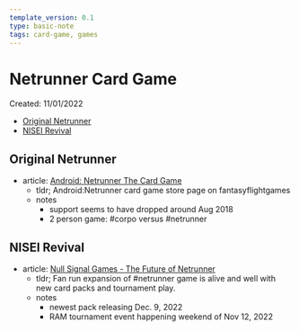 ```yaml
---
template_version: 0.1
type: basic-note
tags: card-game, games
---
```

# Netrunner Card Game

Created: 11/01/2022

- [Original Netrunner](#original-netrunner)
- [NISEI Revival](#nisei-revival)

## Original Netrunner

- article: [Android: Netrunner The Card Game](https://www.fantasyflightgames.com/en/products/android-netrunner-the-card-game/)
  - tldr; Android:Netrunner card game store page on fantasyflightgames
  - notes
    - support seems to have dropped around Aug 2018
    - 2 person game: #corpo versus #netrunner

## NISEI Revival

- article: [Null Signal Games - The Future of Netrunner](https://nullsignal.games/)
  - tldr; Fan run expansion of #netrunner game is alive and well with new card packs and tournament play.
  - notes
    - newest pack releasing Dec. 9, 2022
    - RAM tournament event happening weekend of Nov 12, 2022
